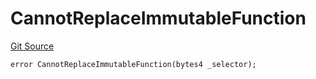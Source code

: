# CannotReplaceImmutableFunction
[Git Source](https://github.com/thrackle-io/forte-rules-engine/blob/80d1936ea39e283e25322fe390d911cd354fcdef/src/client/token/handler/diamond/HandlerDiamondLib.sol)


```solidity
error CannotReplaceImmutableFunction(bytes4 _selector);
```

